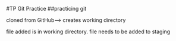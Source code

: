 #TP Git Practice
##practicing git

cloned from GitHub--> creates working directory


file added is in working directory.
file needs to be added to staging
